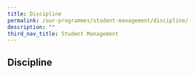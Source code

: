 ```yaml
---
title: Discipline
permalink: /our-programmes/student-management/discipline/
description: ""
third_nav_title: Student Management
---
```

## **Discipline**